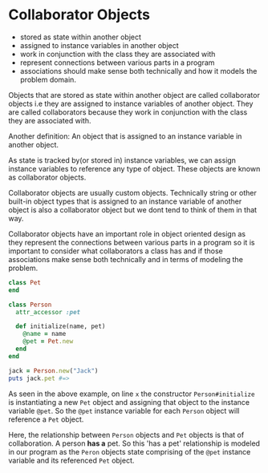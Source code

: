 # Collaborator Objects

- stored as state within another object
- assigned to instance variables in another object
- work in conjunction with the class they are associated with
- represent connections between various parts in a program
- associations should make sense both technically and how it models the problem domain.

Objects that are stored as state within another object are called collaborator objects i.e they are assigned to instance variables of another object. They are called collaborators because they work in conjunction with the class they are associated with.

Another definition: An object that is assigned to an instance variable in another object.

As state is tracked by(or stored in) instance variables, we can assign instance variables to reference any type of object. These objects are known as collaborator objects.

Collaborator objects are usually custom objects. Technically string or other built-in object types that is assigned to an instance variable of another object is also a collaborator object but we dont tend to think of them in that way.

Collaborator objects have an important role in object oriented design as they represent the connections between various parts in a program so it is important to consider what collaborators a class has and if those associations make sense both technically and in terms of modeling the problem.

```ruby
class Pet
end

class Person
  attr_accessor :pet

  def initialize(name, pet)
    @name = name
    @pet = Pet.new
  end
end

jack = Person.new("Jack")
puts jack.pet #=>
```

As seen in the above example, on line `x` the constructor `Person#initialize` is instantiating a new `Pet` object and assigning that object to the instance variable `@pet`. So the `@pet` instance variable for each `Person` object will reference a `Pet` object.

Here, the relationship between `Person` objects and `Pet` objects is that of collaboration. A person **has a** pet. So this 'has a pet' relationship is modeled in our program as the `Peron` objects state comprising of the `@pet` instance variable and its referenced `Pet` object.

